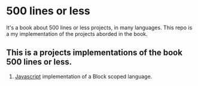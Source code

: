 # 500 lines or less

It's a book about 500 lines or less projects, in many languages.
This repo is a my implementation of the projects aborded in the book.

## This is a projects implementations of the book 500 lines or less.

1. [Javascript](https://github.com/ProgmRuanSilva/500-lines/tree/master/js) implementation of a Block scoped language.
